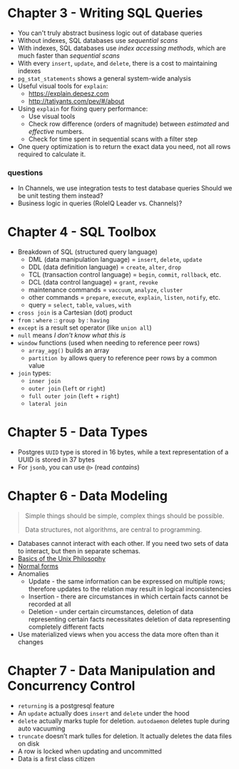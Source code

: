 # Chapter 3 - Writing SQL Queries
- You can't truly abstract business logic out of database queries
- Without indexes, SQL databases use *sequential scans*
- With indexes, SQL databases use *index accessing methods*, which are much faster than *sequential scans*
- With every `insert`, `update`, and `delete`, there is a cost to maintaining indexes
- `pg_stat_statements` shows a general system-wide analysis
- Useful visual tools for `explain`:
    - https://explain.depesz.com
    - http://tatiyants.com/pev/#/about
- Using `explain` for fixing query performance:
    - Use visual tools
    - Check row difference (orders of magnitude) between *estimated* and *effective* numbers.
    - Check for time spent in sequential scans with a filter step
- One query optimization is to return the exact data you need, not all rows required to calculate it.
    
### questions
- In Channels, we use integration tests to test database queries Should we be unit testing them instead?
- Business logic in queries (RoleIQ Leader vs. Channels)?

# Chapter 4 - SQL Toolbox
- Breakdown of SQL (structured query language)
    - DML (data manipulation language) = `insert`, `delete`, `update`
    - DDL (data definition language) = `create`, `alter`, `drop`
    - TCL (transaction control language) = `begin`, `commit`, `rollback`, etc.
    - DCL (data control language) = `grant`, `revoke`
    - maintenance commands = `vaccuum`, `analyze`, `cluster`
    - other commands = `prepare`, `execute`, `explain`, `listen`, `notify`, etc.
    - query = `select`, `table`, `values`, `with`
- `cross join` is a Cartesian (dot) product
- `from` : `where` :: `group by` : `having`
- `except` is a result set operator (like `union all`)
- `null` means *I don't know what this is*
- `window` functions (used when needing to reference peer rows)
    - `array_agg()` builds an array
    - `partition by` allows query to reference peer rows by a common value
- `join` types:
    - `inner join`
    - `outer join` (`left` or `right`)
    - `full outer join` (`left` + `right`)
    - `lateral join`

# Chapter 5 - Data Types
- Postgres `UUID` type is stored in 16 bytes, while a text representation of a UUID is stored in 37 bytes
- For `jsonb`, you can use `@>` (read *contains*)

# Chapter 6 - Data Modeling
> Simple things should be simple, complex things should be possible.
>
> Data structures, not algorithms, are central to programming. 
- Databases cannot interact with each other. If you need two sets of data to interact, but then in separate schemas.
- [Basics of the Unix Philosophy](http://labor-liber.org/en/gnu-linux/introduction/index.php?diapo=unix_philosophy)
- [Normal forms](https://en.wikipedia.org/wiki/Database_normalization)
- Anomalies
    - Update - the same information can be expressed on multiple rows; therefore updates to the relation may result in logical inconsistencies
    - Insertion - there are circumstances in which certain facts cannot be recorded at all
    - Deletion - under certain circumstances, deletion of data representing certain facts necessitates deletion of data representing completely different facts
- Use materialized views when you access the data more often than it changes

# Chapter 7 - Data Manipulation and Concurrency Control
- `returning` is a postgresql feature 
- An `update` actually does `insert` and `delete` under the hood
- `delete` actually marks tuple for deletion. `autodaemon` deletes tuple during auto vacuuming
- `truncate` doesn’t mark tulles for deletion. It actually deletes the data files on disk
- A row is locked when updating and uncommitted
- Data is a first class citizen
